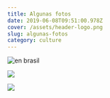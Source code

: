 ```yaml
---
title: Algunas fotos
date: 2019-06-08T09:51:00.978Z
cover: /assets/header-logo.png
slug: algunas-fotos
category: culture
---
```

![](/assets/razorbacks3.jpg "en brasil")

![](/assets/razorbacks2.jpg)

![](/assets/razorbacks1.jpg)
